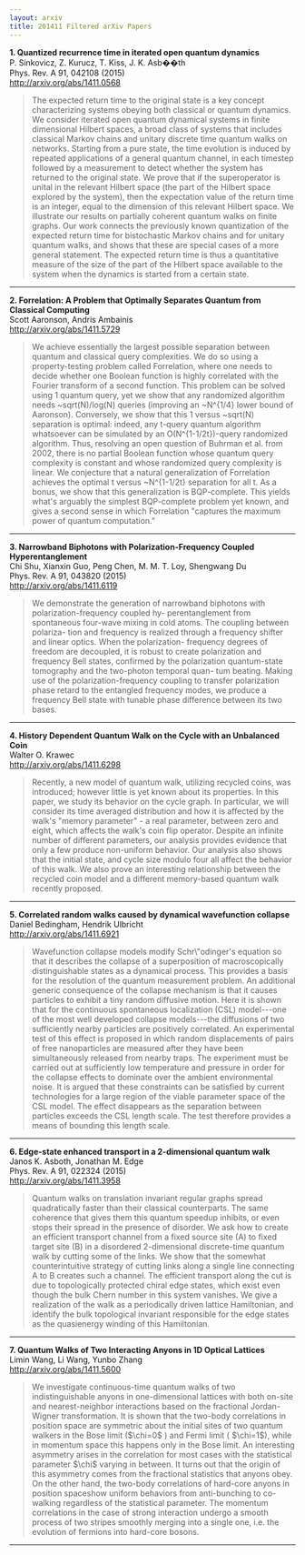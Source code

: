 ```yaml
---
layout: arxiv
title: 201411 Filtered arXiv Papers
---
```


**1.    Quantized recurrence time in iterated open quantum dynamics**  
P. Sinkovicz, Z. Kurucz, T. Kiss, J. K. Asb��th  
Phys. Rev. A 91, 042108 (2015)  
http://arxiv.org/abs/1411.0568  
<blockquote>
<p>
The expected return time to the original state is a key concept characterizing systems obeying both classical or quantum dynamics. We consider iterated open quantum dynamical systems in finite dimensional Hilbert spaces, a broad class of systems that includes classical Markov chains and unitary discrete time quantum walks on networks. Starting from a pure state, the time evolution is induced by repeated applications of a general quantum channel, in each timestep followed by a measurement to detect whether the system has returned to the original state. We prove that if the superoperator is unital in the relevant Hilbert space (the part of the Hilbert space explored by the system), then the expectation value of the return time is an integer, equal to the dimension of this relevant Hilbert space. We illustrate our results on partially coherent quantum walks on finite graphs. Our work connects the previously known quantization of the expected return time for bistochastic Markov chains and for unitary quantum walks, and shows that these are special cases of a more general statement. The expected return time is thus a quantitative measure of the size of the part of the Hilbert space available to the system when the dynamics is started from a certain state.
</p>
</blockquote>

------

**2.    Forrelation: A Problem that Optimally Separates Quantum from Classical Computing**  
Scott Aaronson, Andris Ambainis  
http://arxiv.org/abs/1411.5729  
<blockquote>
<p>
We achieve essentially the largest possible separation between quantum and classical query complexities. We do so using a property-testing problem called Forrelation, where one needs to decide whether one Boolean function is highly correlated with the Fourier transform of a second function. This problem can be solved using 1 quantum query, yet we show that any randomized algorithm needs ~sqrt(N)/log(N) queries (improving an ~N^{1/4} lower bound of Aaronson). Conversely, we show that this 1 versus ~sqrt(N) separation is optimal: indeed, any t-query quantum algorithm whatsoever can be simulated by an O(N^{1-1/2t})-query randomized algorithm. Thus, resolving an open question of Buhrman et al. from 2002, there is no partial Boolean function whose quantum query complexity is constant and whose randomized query complexity is linear. We conjecture that a natural generalization of Forrelation achieves the optimal t versus ~N^{1-1/2t} separation for all t. As a bonus, we show that this generalization is BQP-complete. This yields what's arguably the simplest BQP-complete problem yet known, and gives a second sense in which Forrelation "captures the maximum power of quantum computation."
</p>
</blockquote>

------

**3.    Narrowband Biphotons with Polarization-Frequency Coupled Hyperentanglement**  
Chi Shu, Xianxin Guo, Peng Chen, M. M. T. Loy, Shengwang Du  
Phys. Rev. A 91, 043820 (2015)  
http://arxiv.org/abs/1411.6119  
<blockquote>
<p>
We demonstrate the generation of narrowband biphotons with polarization-frequency coupled hy- perentanglement from spontaneous four-wave mixing in cold atoms. The coupling between polariza- tion and frequency is realized through a frequency shifter and linear optics. When the polarization- frequency degrees of freedom are decoupled, it is robust to create polarization and frequency Bell states, confirmed by the polarization quantum-state tomography and the two-photon temporal quan- tum beating. Making use of the polarization-frequency coupling to transfer polarization phase retard to the entangled frequency modes, we produce a frequency Bell state with tunable phase difference between its two bases.
</p>
</blockquote>

------

**4.    History Dependent Quantum Walk on the Cycle with an Unbalanced Coin**  
Walter O. Krawec  
http://arxiv.org/abs/1411.6298  
<blockquote>
<p>
Recently, a new model of quantum walk, utilizing recycled coins, was introduced; however little is yet known about its properties. In this paper, we study its behavior on the cycle graph. In particular, we will consider its time averaged distribution and how it is affected by the walk's "memory parameter" - a real parameter, between zero and eight, which affects the walk's coin flip operator. Despite an infinite number of different parameters, our analysis provides evidence that only a few produce non-uniform behavior. Our analysis also shows that the initial state, and cycle size modulo four all affect the behavior of this walk. We also prove an interesting relationship between the recycled coin model and a different memory-based quantum walk recently proposed.
</p>
</blockquote>

------

**5.    Correlated random walks caused by dynamical wavefunction collapse**  
Daniel Bedingham, Hendrik Ulbricht  
http://arxiv.org/abs/1411.6921  
<blockquote>
<p>
Wavefunction collapse models modify Schr\"odinger's equation so that it describes the collapse of a superposition of macroscopically distinguishable states as a dynamical process. This provides a basis for the resolution of the quantum measurement problem. An additional generic consequence of the collapse mechanism is that it causes particles to exhibit a tiny random diffusive motion. Here it is shown that for the continuous spontaneous localization (CSL) model---one of the most well developed collapse models---the diffusions of two sufficiently nearby particles are positively correlated. An experimental test of this effect is proposed in which random displacements of pairs of free nanoparticles are measured after they have been simultaneously released from nearby traps. The experiment must be carried out at sufficiently low temperature and pressure in order for the collapse effects to dominate over the ambient environmental noise. It is argued that these constraints can be satisfied by current technologies for a large region of the viable parameter space of the CSL model. The effect disappears as the separation between particles exceeds the CSL length scale. The test therefore provides a means of bounding this length scale.
</p>
</blockquote>

------

**6.    Edge-state enhanced transport in a 2-dimensional quantum walk**  
Janos K. Asboth, Jonathan M. Edge  
Phys. Rev. A 91, 022324 (2015)  
http://arxiv.org/abs/1411.3958  
<blockquote>
<p>
Quantum walks on translation invariant regular graphs spread quadratically faster than their classical counterparts. The same coherence that gives them this quantum speedup inhibits, or even stops their spread in the presence of disorder. We ask how to create an efficient transport channel from a fixed source site (A) to fixed target site (B) in a disordered 2-dimensional discrete-time quantum walk by cutting some of the links. We show that the somewhat counterintuitive strategy of cutting links along a single line connecting A to B creates such a channel. The efficient transport along the cut is due to topologically protected chiral edge states, which exist even though the bulk Chern number in this system vanishes. We give a realization of the walk as a periodically driven lattice Hamiltonian, and identify the bulk topological invariant responsible for the edge states as the quasienergy winding of this Hamiltonian.
</p>
</blockquote>

------

**7.    Quantum Walks of Two Interacting Anyons in 1D Optical Lattices**  
Limin Wang, Li Wang, Yunbo Zhang  
http://arxiv.org/abs/1411.5600  
<blockquote>
<p>
We investigate continuous-time quantum walks of two indistinguishable anyons in one-dimensional lattices with both on-site and nearest-neighbor interactions based on the fractional Jordan-Wigner transformation. It is shown that the two-body correlations in position space are symmetric about the initial sites of two quantum walkers in the Bose limit ($\chi=0$ ) and Fermi limit ( $\chi=1$), while in momentum space this happens only in the Bose limit. An interesting asymmetry arises in the correlation for most cases with the statistical parameter $\chi$ varying in between. It turns out that the origin of this asymmetry comes from the fractional statistics that anyons obey. On the other hand, the two-body correlations of hard-core anyons in position spaceshow uniform behaviors from anti-bunching to co-walking regardless of the statistical parameter. The momentum correlations in the case of strong interaction undergo a smooth process of two stripes smoothly merging into a single one, i.e. the evolution of fermions into hard-core bosons.
</p>
</blockquote>

------

